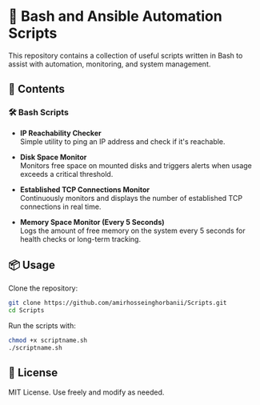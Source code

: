 
# 🔧 Bash and Ansible Automation Scripts

This repository contains a collection of useful scripts written in Bash to assist with automation, monitoring, and system management.

## 📁 Contents

### 🛠 Bash Scripts

- **IP Reachability Checker**  
  Simple utility to ping an IP address and check if it's reachable.

- **Disk Space Monitor**  
  Monitors free space on mounted disks and triggers alerts when usage exceeds a critical threshold.

- **Established TCP Connections Monitor**  
  Continuously monitors and displays the number of established TCP connections in real time.

- **Memory Space Monitor (Every 5 Seconds)**  
  Logs the amount of free memory on the system every 5 seconds for health checks or long-term tracking.


## 📦 Usage

Clone the repository:

```bash
git clone https://github.com/amirhosseinghorbanii/Scripts.git
cd Scripts
```

Run the scripts with:

```bash
chmod +x scriptname.sh
./scriptname.sh
```

## 📜 License

MIT License. Use freely and modify as needed.
